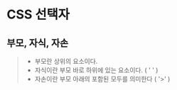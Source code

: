 # CSS 선택자

## 부모, 자식, 자손

>* 부모란 상위의 요소이다.
>* 자식이란 부모 바로 하위에 있는 요소이다. ( ' ' )
>* 자손이란 부모 아래의 포함된 모두를 의미한다 ( '>' )

